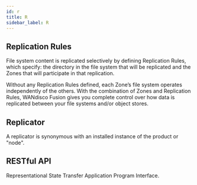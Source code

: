 ```yaml
---
id: r
title: R
sidebar_label: R
---
```


## Replication Rules
File system content is replicated selectively by defining Replication Rules, which specify: the directory in the file system that will be replicated and the Zones that will participate in that replication.

Without any Replication Rules defined, each Zone’s file system operates independently of the others. With the combination of Zones and Replication Rules, WANdisco Fusion gives you complete control over how data is replicated between your file systems and/or object stores.

## Replicator
A replicator is synonymous with an installed instance of the product or "node".

## RESTful API
Representational State Transfer Application Program Interface.
